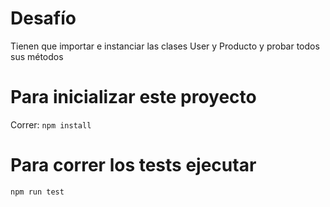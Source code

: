 # Desafío

Tienen que importar e instanciar las clases User y Producto y probar todos sus métodos

# Para inicializar este proyecto

Correr:
`npm install`

# Para correr los tests ejecutar

`npm run test`
